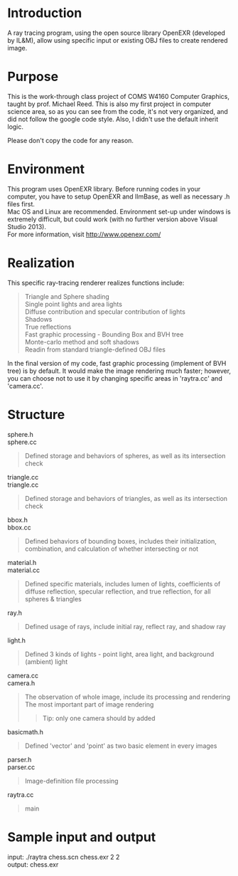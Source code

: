 # Introduction

A ray tracing program, using the open source library OpenEXR (developed by IL&M), allow using specific input or existing OBJ files to create rendered image.<br>

# Purpose

This is the work-through class project of COMS W4160 Computer Graphics, taught by prof. Michael Reed. This is also my first project in computer science area, so as you can see from the code, it's not very organized, and did not follow the google code style. Also, I didn't use the default inherit logic. <br>

Please don't copy the code for any reason.

# Environment

This program uses OpenEXR library. Before running codes in your computer, you have to setup OpenEXR and IlmBase, as well as necessary .h files first.<br>
Mac OS and Linux are recommended. Environment set-up under windows is extremely difficult, but could work (with no further version above Visual Studio 2013).<br>
For more information, visit http://www.openexr.com/ <br>

# Realization

This specific ray-tracing renderer realizes functions include:<br>
>Triangle and Sphere shading<br>
>Single point lights and area lights<br>
>Diffuse contribution and specular contribution of lights<br>
>Shadows<br>
>True reflections<br>
>Fast graphic processing - Bounding Box and BVH tree<br>
>Monte-carlo method and soft shadows<br>
>Readin from standard triangle-defined OBJ files<br>

In the final version of my code, fast graphic processing (implement of BVH tree) is by default. It would make the image rendering much faster; however, you can choose not to use it by changing specific areas in 'raytra.cc' and 'camera.cc'.

# Structure

sphere.h<br>
sphere.cc<br>
> Defined storage and behaviors of spheres, as well as its intersection check<br>

triangle.cc<br>
triangle.cc<br>
> Defined storage and behaviors of triangles, as well as its intersection check<br>

bbox.h<br>
bbox.cc<br>
> Defined behaviors of bounding boxes, includes their initialization, combination, and calculation of whether intersecting or not<br>

material.h<br>
material.cc<br>
> Defined specific materials, includes lumen of lights, coefficients of diffuse reflection, specular reflection, and true reflection, for all spheres & triangles<br>

ray.h<br>
> Defined usage of rays, include initial ray, reflect ray, and shadow ray<br>

light.h<br>
> Defined 3 kinds of lights - point light, area light, and background (ambient) light<br>

camera.cc<br>
camera.h<br>
> The observation of whole image, include its processing and rendering<br>
> The most important part of image rendering<br>
>> Tip: only one camera should by added<br>

basicmath.h<br>
> Defined 'vector' and 'point' as two basic element in every images<br>

parser.h<br>
parser.cc<br>
> Image-definition file processing<br>

raytra.cc<br>
> main

# Sample input and output

input: ./raytra chess.scn chess.exr 2 2 <br>
output: chess.exr
